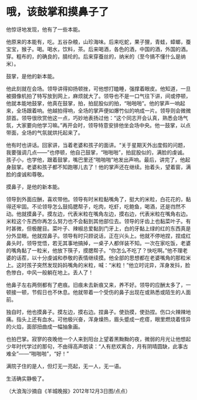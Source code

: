 # 哦，该鼓掌和摸鼻子了

他惊讶地发现，他有了一些本能。

他原来的本能有，吃。五谷杂粮，山珍海味。后来吃蛇，果子狸，青蛙，蟑螂，蚕宝宝，猴子。喝。喝水，饮料，茶。后来喝酒，各色的酒，中国的酒，外国的酒。穿。粗布的，的确良的，腈纶的。后来穿蚕丝的，纳米的（至今搞不懂什么是纳米）。

鼓掌，是他的新本能。

他此刻就在会场。领导讲得抑扬顿挫，可他想打瞌睡，强撑着眼皮。他知道，一旦被摄像机拍了特写放到网上，麻烦就大了。领导也不是一口气往下讲，间或停顿，他就本能地鼓掌，他真在鼓掌，拍，拍屁股似的拍，“啪啪啪”。他的掌声一响起来，全场跟着响。他越拍得响，全场的掌声便如爆竹似的响成一片。领导则会微微颔首。领导很欣赏他这一点，巧妙地表扬过他：“这个同志开会认真，熟悉会场气氛，大家要向他学习嘛。”再开会时，领导特意安排他坐会场中央。他一鼓掌，以点带面，全场的气氛就烘托起来了。

他有时也讲话。回家讲，当着老婆和孩子的面讲。“关于星期天外出度假的问题，我要强调几点——”也停顿，他自己鼓掌，“啪啪啪”，拍屁股似的，满脸的虔诚。孩子小，也学他，跟着鼓掌，嘴巴里还“啪啪啪”地发出声响。最后，讲完了，他起身鼓掌。老婆和孩子都不知跑哪儿去了！他的掌声还在继续。抬着头，望着窗，满脸的虔诚和尊敬。

摸鼻子，是他的新本能。

领导到外面应酬，喜欢带他。领导有时米粒黏嘴角了，挺大的米粒，白花花的，黏得还牢固。不论领导怎么鼓捣腮帮子，吃肉，吃虾，吃鲍鱼，喝酒，还是岿然不动。他就摸鼻子。摸左边，代表米粒在嘴角左边，摸右边，代表米粒在嘴角右边。米粒这个东西你再怎么努力也不会黏到其他部位去。领导的牙齿上也黏菜叶子。有时甚微，但极醒目。菜叶子、辣椒总爱黏到门牙上，白的牙黏上绿的红的东西真是分外显眼。他就捏鼻子。领导有时只顾说话，正在兴头上。他就不停地捏，捏成红鼻头时，领导觉悟，若无其事地搞掉，一桌子人都佯装不知。一次在家吃饭，老婆的嘴角黏了一粒米，他放下筷子，摸腮帮子。“你怎么不吃了？快吃啊。”他不理老婆的话茬，以十分虔诚和恭敬的表情继续摸。他全部的思想都在老婆嘴角的那粒米上。这时孩子突然发现妈妈嘴角的米粒，喊：“米粒！”他立时诧异，浑身发抖，脸色惨白，中风一般躺在地上。丢人了！

他鼻子左右两侧都有了疤痕。旧痕未去新痕又来，养不好。领导的应酬太多了，一顿接一顿，节假日也不休息。他就带着一个受伤的鼻子出现在或熟悉或陌生的人面前。

独自时，他也摸鼻子。摸左边，摸右边。捏鼻子。使劲摸，使劲捏。伤口火辣辣地痛。指头上还有血水。可他极兴奋，浑身燥热，眉头蹙成一疙瘩，眼里燃烧着怪异的火焰，面部扭曲成一幅抽象画。

也拍巴掌。寂寥的夜晚他一个人来到阳台上望着黑黝黝的夜，微弱的月光让他想起少年时代学过的那句，不由得高声朗读：“人有悲欢离合，月有阴晴圆缺，此事古难全”——“啪啪啪”，“好！”

满院子住的是人，但灯无一亮起，无一人，无一语。

生活确实静极了。

（大浪淘沙摘自《羊城晚报》2012年12月3日图/点点）